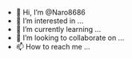 - 👋 Hi, I’m @Naro8686
- 👀 I’m interested in ...
- 🌱 I’m currently learning ...
- 💞️ I’m looking to collaborate on ...
- 📫 How to reach me ...

<!---
Naro8686/Naro8686 is a ✨ special ✨ repository because its `README.md` (this file) appears on your GitHub profile.
You can click the Preview link to take a look at your changes.
--->
